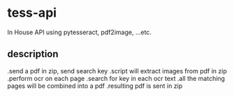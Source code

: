 # tess-api
In House API using pytesseract, pdf2image, ...etc.

## description

.send a pdf in zip, send search key
.script will extract images from pdf in zip
.perform ocr on each page
.search for key in each ocr text
.all the matching pages will be combined into a pdf
.resulting pdf is sent in zip
